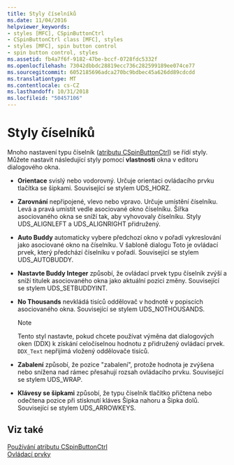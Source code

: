 ```yaml
---
title: Styly číselníků
ms.date: 11/04/2016
helpviewer_keywords:
- styles [MFC], CSpinButtonCtrl
- CSpinButtonCtrl class [MFC], styles
- styles [MFC], spin button control
- spin button control, styles
ms.assetid: fb4a7f6f-9182-47be-bccf-0728fdc5332f
ms.openlocfilehash: 73042dbbdc28819ecc736c282599189ee074ce77
ms.sourcegitcommit: 6052185696adca270bc9bdbec45a626dd89cdcdd
ms.translationtype: MT
ms.contentlocale: cs-CZ
ms.lasthandoff: 10/31/2018
ms.locfileid: "50457106"
---
```

# <a name="spin-button-styles"></a>Styly číselníků

Mnoho nastavení typu číselník ([atributu CSpinButtonCtrl](../mfc/reference/cspinbuttonctrl-class.md)) se řídí styly. Můžete nastavit následující styly pomocí **vlastnosti** okna v editoru dialogového okna.

- **Orientace** svislý nebo vodorovný. Určuje orientaci ovládacího prvku tlačítka se šipkami. Související se stylem UDS_HORZ.

- **Zarovnání** nepřipojené, vlevo nebo vpravo. Určuje umístění číselníku. Levá a pravá umístit vedle asociované okno číselníku. Šířka asociovaného okna se sníží tak, aby vyhovovaly číselníku. Styly UDS_ALIGNLEFT a UDS_ALIGNRIGHT přidružený.

- **Auto Buddy** automaticky vybere předchozí okno v pořadí vykreslování jako asociované okno na číselníku. V šabloně dialogu Toto je ovládací prvek, který předchází číselníku v pořadí. Související se stylem UDS_AUTOBUDDY.

- **Nastavte Buddy Integer** způsobí, že ovládací prvek typu číselník zvýší a sníží titulek asociovaného okna jako aktuální pozici změny. Související se stylem UDS_SETBUDDYINT.

- **No Thousands** nevkládá tisíců oddělovač v hodnotě v popiscích asociovaného okna. Související se stylem UDS_NOTHOUSANDS.

    > [!NOTE]
    >  Tento styl nastavte, pokud chcete používat výměna dat dialogových oken (DDX) k získání celočíselnou hodnotu z přidružený ovládací prvek. `DDX_Text` nepřijímá vložený oddělovače tisíců.

- **Zabalení** způsobí, že pozice "zabalení", protože hodnota je zvýšena nebo snížena nad rámec přesahují rozsah ovládacího prvku. Související se stylem UDS_WRAP.

- **Klávesy se šipkami** způsobí, že typu číselník tlačítko přičtena nebo odečtena pozice při stisknutí kláves Šipka nahoru a Šipka dolů. Související se stylem UDS_ARROWKEYS.

## <a name="see-also"></a>Viz také

[Používání atributu CSpinButtonCtrl](../mfc/using-cspinbuttonctrl.md)<br/>
[Ovládací prvky](../mfc/controls-mfc.md)

